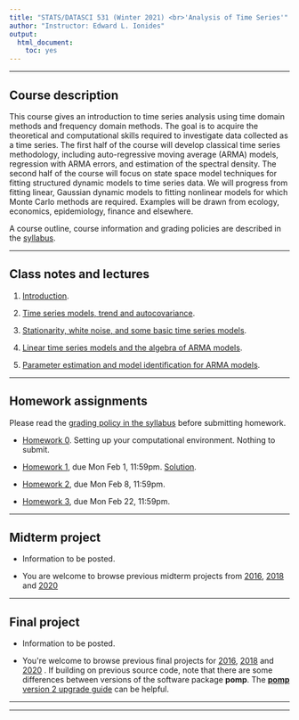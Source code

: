 ```yaml
---
title: "STATS/DATASCI 531 (Winter 2021) <br>'Analysis of Time Series'"
author: "Instructor: Edward L. Ionides"
output:
  html_document:
    toc: yes
---
```


------

## Course description

This course gives an introduction to time series analysis using time domain methods and frequency domain methods. 
The goal is to acquire the theoretical and computational skills required to investigate data collected as a time series. 
The first half of the course will develop classical time series methodology, including auto-regressive moving average (ARMA) models, regression with ARMA errors, and estimation of the spectral density.
The second half of the course will focus on state space model techniques for fitting structured dynamic models to time series data. 
We will progress from fitting linear, Gaussian dynamic models to fitting nonlinear models for which Monte Carlo methods are required.
Examples will be drawn from ecology, economics, epidemiology, finance and elsewhere.

A course outline, course information and grading policies are described in the [syllabus](syllabus.html).

--------------

## Class notes and lectures

1. [Introduction](01/index.html).

2. [Time series models, trend and autocovariance](02/index.html).

3. [Stationarity, white noise, and some basic time series models](03/index.html).

4. [Linear time series models and the algebra of ARMA models](04/index.html).

5. [Parameter estimation and model identification for ARMA models](05/index.html).

<!--

6. Extending the ARMA model: Seasonality and trend.
[ pdf. ](06/notes06.pdf)
[ R script. ](06/notes06.R)
[ annotations. ](06/notes06-annotated.pdf)

7. Introduction to the frequency domain.
[ pdf. ](07/notes07.pdf)
[ R script. ](07/notes07.R)
[ annotations. ](07/notes07-annotated.pdf)

8. Smoothing in the time and frequency domains.
[ pdf. ](08/notes08.pdf) 
[ R script. ](08/notes08.R)
[ annotations. ](08/notes08-annotated.pdf)

9. Introduction to partially observed Markov process models.
[ pdf. ](09/notes09.pdf)
[ R script. ](09/notes09.R)
[ annotations. ](09/notes09-annotated.pdf)

10. Statistical methodology for nonlinear partially observed Markov process models.
[ pdf. ](10/notes10.pdf)
[ R script. ](10/notes10.R)
[ annotations. ](10/notes10-annotated.pdf)

11. Dynamic models and their simulation by Euler’s method.
[ pdf. ](11/notes11.pdf)
[ R script. ](11/notes11.R)
recording:
[ part 1. ](https://drive.google.com/open?id=1_R5BNaqtX0comQ_0jHNDQwAF3f8CtmmP)
[ part 2. ](https://drive.google.com/open?id=1GDce46Ucx4TKEwAhz4fClUKmpCQdZJ1k)

12. Practical likelihood-based inference for POMP models.
[ pdf. ](12/notes12.pdf)
[ R script. ](12/notes12.R)
recording:
[ part 1. ](https://drive.google.com/open?id=1yQGF6WFZzuaydikoQ4iUimwPieyuCjVW)
[ part 2. ](https://drive.google.com/open?id=1FXdDcLQFGXBj6y0gzSmZ2Cqez0OZ8PUT)
[ part 3. ](https://drive.google.com/open?id=12aq_lxdtNWbaZAdBfVRawwEkTk32Cy_O)


13. Time series models with covariates, and a case study of polio.
[ pdf. ](13/notes13.pdf)
[ R script. ](13/notes13.R)
recording:
[ part 1. ](https://drive.google.com/open?id=15lw9xbcl7jI_bA1-XnHK1jZEwS0cGEYR)
[ part 2. ](https://drive.google.com/open?id=1Wphv9RITzQGl00dvYM_zNK6iicHeN2Rw)


14. Case study: POMP modeling to investigate financial volatility.
[ pdf. ](14/notes14.pdf)
[ R script. ](notes14/notes14.R)
[ recording. ](https://drive.google.com/open?id=1uy3GYiY9DnYjXrz2lEs8-5BtrL_8_oRh)

There are further POMP case studies, in a similar style, on [Ebola modeling](https://kingaa.github.io/sbied/ebola/ebola.html), [measles transmission](https://kingaa.github.io/sbied/measles/measles.html), and [dynamic variation in the rate of human sexual contacts](https://kingaa.github.io/sbied/contacts/contacts.html).

-->

--------

## Homework assignments

Please read the [grading policy in the syllabus](syllabus.html) before submitting homework.

* [Homework 0](hw00/hw00.html). Setting up your computational environment. Nothing to submit.

* [Homework 1](hw01/hw01.html), due Mon Feb 1, 11:59pm.
[Solution](hw01/sol01.html).

* [Homework 2](hw02/hw02.html), due Mon Feb 8, 11:59pm.

<!--

[Solution](hw02/sol02.html).

-->

* [Homework 3](hw03/hw03.html), due Mon Feb 22, 11:59pm.


<!--

[Solution](hw03/sol03.html).


* [Homework 4](hw04/hw04.html), due 5pm on Mon Feb 17. [Solution](hw04/sol04.html).

* [Homework 5](hw05/hw05.html), due 5pm on Mon Mar 16. [Solution](hw05/sol05.html).

* [Homework 6](hw06/hw06.html), due 5pm on Mon Mar 23. [Solution](hw06/sol06.html).


* [Homework 7](hw07/hw07.html), due 5pm on Mon Mar 30.

[Solution](hw07/sol07.html).


* [Homework 8](hw08/hw08.html), due 5pm on Mon Apr 13.
[Solution](hw08/sol08.html).
[slurm script](hw08/sol-3.bat).

-->

-------------------


## Midterm project



<!--

* [Information](midterm_project/midterm_project_info.html).

* [2020 midterm projects](midterm_project/index.html)

-->

* Information to be posted.

* You are welcome to browse previous midterm projects from [2016](http://ionides.github.io/531w16/midterm_project/), [2018](http://ionides.github.io/531w18/midterm_project/) and [2020](http://ionides.github.io/531w20/midterm_project/)


-------------

## Final project

<!--
* [Information](final_project/final_project_info.html)

* [2020 final projects](final_project/index.html)
-->

* Information to be posted.

* You're welcome to browse previous final projects  for [2016](http://ionides.github.io/531w16/final_project/), [2018](http://ionides.github.io/531w18/final_project/) and [2020](http://ionides.github.io/531w20/final_project/) 
. If building on previous source code, note that there are some differences between versions of the software package **pomp**. The [**pomp** version 2 upgrade guide](https://kingaa.github.io/pomp/vignettes/upgrade_guide.html) can be helpful.


--------


<!--

## Using the Great Lakes cluster

Below are materials to help you get started using Great Lakes.
If you are already familiar with using R on Great Lakes, all you need to know is the class account: ```stats531w21_class```.
You are expected to use this account only for computations related to STATS 531.
Please share knowledge about cluster computing between group members, and/or on piazza, to help everyone who wants to learn these skills.

Notes on using R and pomp on Great Lakes.
[ pdf. ](cluster/STATS_531_Introduction_to_R_and_pomp_on_Great_Lakes.pdf)
[ recording. ](https://drive.google.com/open?id=1uQPghu5clYFK2lDEMhaj49yAYB8tlpc-)
<br>
Thanks to
[Charles Antonelli](http://www-personal.umich.edu/~cja/).
<br>
Charles is available by Zoom for office hours MWF 12-1 ET, for help getting started with Great Lakes.
<br>
Join Zoom Meeting https://umich.zoom.us/j/109966785.
<br>
Meeting ID: 109 966 785
<br>
Password: 066033
<br>
Cluster-related questions can also be emailed to hpc-support@umich.edu.

-->

---------